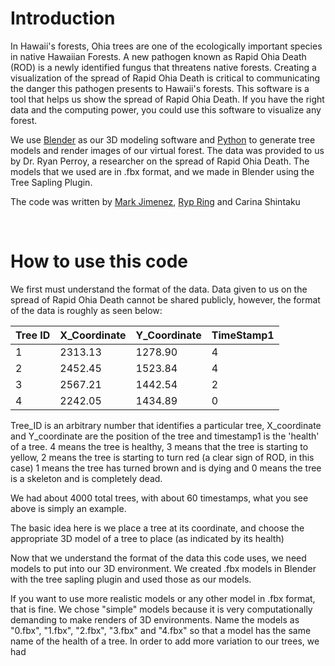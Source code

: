 # Introduction

In Hawaii's forests, Ohia trees are one of the ecologically important species in native Hawaiian Forests. A new pathogen known as Rapid Ohia Death (ROD) is a newly identified fungus that threatens native forests. Creating a visualization of the spread of Rapid Ohia Death is critical to communicating the danger this pathogen presents to Hawaii's forests. This software is a tool that helps us show the spread of Rapid Ohia Death. If you have the right data and the computing power, you could use this software to visualize any forest.<br>

We use [Blender](https://www.blender.org/download/) as our 3D modeling software and [Python](https://www.python.org/downloads/) to generate tree models and render images of our virtual forest. The data was provided to us by Dr. Ryan Perroy, a researcher on the spread of Rapid Ohia Death. The models that we used are in .fbx format, and we made in Blender using the Tree Sapling Plugin. 

The code was written by [Mark Jimenez](https://github.com/kerneltrick), [Ryp Ring](https://github.com/rypring) and Carina Shintaku

<br>

# How to use this code

We first must understand the format of the data. Data given to us on the spread of Rapid Ohia Death cannot be shared publicly, however, the format of the data is roughly as seen below:

|Tree ID     | X_Coordinate |  Y_Coordinate       |  TimeStamp1
|------------|--------------|---------------------|-----------------
|1           |  2313.13     |  1278.90            |  4
|2           |  2452.45     |  1523.84            |  4
|3           |  2567.21     |  1442.54            |  2
|4           |  2242.05     |  1434.89            |  0

Tree_ID is an arbitrary number that identifies a particular tree, X_coordinate and Y_coordinate are the position of the tree and timestamp1 is the 'health' of a tree. 4 means the tree is healthy, 3 means that the tree is starting to yellow, 2 means the tree is starting to turn red (a clear sign of ROD, in this case) 1 means the tree has turned brown and is dying and 0 means the tree is a skeleton and is completely dead.

We had about 4000 total trees, with about 60 timestamps, what you see above is simply an example. 

The basic idea here is we place a tree at its coordinate, and choose the appropriate 3D model of a tree to place (as indicated by its health) <br>

Now that we understand the format of the data this code uses, we need models to put into our 3D environment.  We created .fbx models in Blender with the tree sapling plugin and used those as our models. 

If you want to use more realistic models or any other model in .fbx format, that is fine. We chose "simple" models because it is very computationally demanding to make renders of 3D environments. Name the models as "0.fbx", "1.fbx", "2.fbx", "3.fbx" and "4.fbx" so that a model has the same name of the health of a tree. In order to add more variation to our trees, we had 

